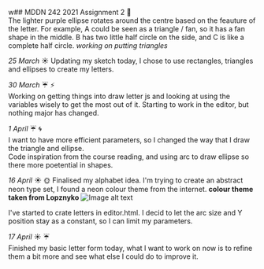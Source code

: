 w## MDDN 242 2021 Assignment 2
:memo:  
The lighter purple ellipse rotates around the centre based on the feauture of the letter. For example, A could be seen as a triangle / fan, so it has a fan shape in the middle. B has two little half circle on the side, and C is like a complete half circle.  *working on putting triangles* 

*25 March*  :sunny: 
Updating my sketch today, I chose to use rectangles, triangles and ellipses to create my letters.  

*30 March*  :umbrella: :zap:  
Working on getting things into draw letter js and looking at using the variables wisely to get the most out of it.  Starting to work in the editor, but nothing major has changed.  

*1 April* :umbrella: :cyclone:  
I want to have more efficient parameters, so I changed the way that I draw the triangle and ellipse.  
Code inspiration from the course reading, and using arc to draw ellipse so there more poetential in shapes. 

*16 April* :sunny: :sun_with_face:
Finalised my alphabet idea. 
I'm trying to create an abstract neon type set, I found a neon colour theme from the internet.
**colour theme taken from Lopznyko**
![Image alt text](https://cdn.dribbble.com/users/944284/screenshots/2373617/neon_palette.png?compress=1&resize=800x600)

I've started to crate letters in editor.html. I decid to let the arc size and Y position stay as a constant, so I can limit my parameters.

*17 April* :sunny: :umbrella:  
Finished my basic letter form today, what I want to work on now is to refine them a bit more and see what else I could do to improve it.  